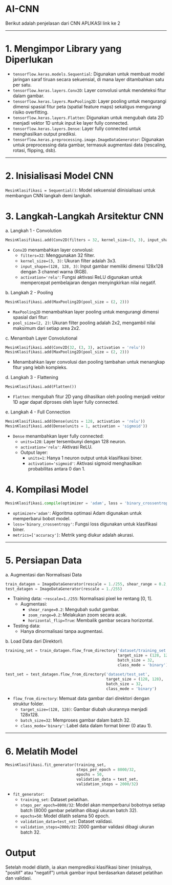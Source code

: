 # AI-CNN
Berikut adalah penjelasan dari CNN APLIKASI link ke 2

---

# 1. Mengimpor Library yang Diperlukan
- `tensorflow.keras.models.Sequential`:  Digunakan untuk membuat model jaringan saraf tiruan secara sekuensial, di mana layer ditambahkan satu per satu.
- `tensorflow.keras.layers.Conv2D`:  Layer convolusi untuk mendeteksi fitur dalam gambar.
- `tensorflow.keras.layers.MaxPooling2D`:  Layer pooling untuk mengurangi dimensi spasial fitur peta (spatial feature maps) sekaligus mengurangi risiko overfitting.
- `tensorflow.keras.layers.Flatten`:  Digunakan untuk mengubah data 2D menjadi vektor 1D untuk input ke layer fully connected.
- `tensorflow.keras.layers.Dense`: Layer fully connected untuk menghasilkan output prediksi.
- `tensorflow.keras.preprocessing.image.ImageDataGenerator`:  Digunakan untuk preprocessing data gambar, termasuk augmentasi data (rescaling, rotasi, flipping, dsb).

---

# 2. Inisialisasi Model CNN
`MesinKlasifikasi = Sequential()`:  Model sekuensial diinisialisasi untuk membangun CNN langkah demi langkah.

# 3. Langkah-Langkah Arsitektur CNN

a. Langkah 1 - Convolution

```python
MesinKlasifikasi.add(Conv2D(filters = 32, kernel_size=(3, 3), input_shape = (128, 128, 3), activation = 'relu'))
```
- `Conv2D` menambahkan layer convolusi:
    - `filters=32`: Menggunakan 32 filter.
    - `kernel_size=(3, 3)`: Ukuran filter adalah 3x3.
    - `input_shape=(128, 128, 3)`: Input gambar memiliki dimensi 128x128 dengan 3 channel warna (RGB).
    - `activation='relu'`: Fungsi aktivasi ReLU digunakan untuk mempercepat pembelajaran dengan menyingkirkan nilai negatif.

b. Langkah 2 - Pooling

```python
MesinKlasifikasi.add(MaxPooling2D(pool_size = (2, 2)))
```
- `MaxPooling2D` menambahkan layer pooling untuk mengurangi dimensi spasial dari fitur:
- `pool_size=(2, 2)`: Ukuran filter pooling adalah 2x2, mengambil nilai maksimum dari setiap area 2x2.

c. Menambah Layer Convolutional

```python
MesinKlasifikasi.add(Conv2D(32, (3, 3), activation = 'relu'))
MesinKlasifikasi.add(MaxPooling2D(pool_size = (2, 2)))
```
- Menambahkan layer convolusi dan pooling tambahan untuk menangkap fitur yang lebih kompleks.

d. Langkah 3 - Flattening
```python
MesinKlasifikasi.add(Flatten())
```
- `Flatten`: mengubah fitur 2D yang dihasilkan oleh pooling menjadi vektor 1D agar dapat diproses oleh layer fully connected.

e. Langkah 4 - Full Connection

```python
MesinKlasifikasi.add(Dense(units = 128, activation = 'relu'))
MesinKlasifikasi.add(Dense(units = 1, activation = 'sigmoid'))
```
- `Dense` menambahkan layer fully connected:
    - `units=128`: Layer tersembunyi dengan 128 neuron.
    - `activation='relu'`: Aktivasi ReLU.
    - Output layer:
        - `units=1`: Hanya 1 neuron output untuk klasifikasi biner.
        - `activation='sigmoid'`: Aktivasi sigmoid menghasilkan probabilitas antara 0 dan 1.


# 4. Kompilasi Model
```python
MesinKlasifikasi.compile(optimizer = 'adam', loss = 'binary_crossentropy', metrics = ['accuracy'])
```
- `optimizer='adam'`: Algoritma optimasi Adam digunakan untuk memperbarui bobot model.
- `loss='binary_crossentropy'`: Fungsi loss digunakan untuk klasifikasi biner.
- `metrics=['accuracy']`: Metrik yang diukur adalah akurasi.

---

# 5. Persiapan Data
a. Augmentasi dan Normalisasi Data

```python
train_datagen = ImageDataGenerator(rescale = 1./255, shear_range = 0.2, zoom_range = 0.2, horizontal_flip = True)
test_datagen = ImageDataGenerator(rescale = 1./255)
```
- Training data:
  -`rescale=1./255`: Normalisasi pixel ke rentang [0, 1].
  - Augmentasi:
    - `shear_range=0.2`: Mengubah sudut gambar.
    - `zoom_range=0.2`: Melakukan zoom secara acak.
    - `horizontal_flip=True`: Membalik gambar secara horizontal.
- Testing data:
  - Hanya dinormalisasi tanpa augmentasi.

b. Load Data dari Direktori\
```python
training_set = train_datagen.flow_from_directory('dataset/training_set',
                                                 target_size = (128, 128),
                                                 batch_size = 32,
                                                 class_mode = 'binary')

test_set = test_datagen.flow_from_directory('dataset/test_set',
                                            target_size = (128, 128),
                                            batch_size = 32,
                                            class_mode = 'binary')
```

- `flow_from_directory`: Memuat data gambar dari direktori dengan struktur folder.
  - `target_size=(128, 128)`: Gambar diubah ukurannya menjadi 128x128.
  - `batch_size=32`: Memproses gambar dalam batch 32.
  - `class_mode='binary'`: Label data dalam format biner (0 atau 1).

---

# 6. Melatih Model

```python
MesinKlasifikasi.fit_generator(training_set,
                               steps_per_epoch = 8000/32,
                               epochs = 50,
                               validation_data = test_set,
                               validation_steps = 2000/32)
```
- `fit_generator`:
  - `training_set`: Dataset pelatihan.
  - `steps_per_epoch=8000/32`: Model akan memperbarui bobotnya setiap batch (8000 gambar pelatihan dibagi ukuran batch 32).
  - `epochs=50`: Model dilatih selama 50 epoch.
  - `validation_data=test_set`: Dataset validasi.
  - `validation_steps=2000/32`: 2000 gambar validasi dibagi ukuran batch 32.


# Output
Setelah model dilatih, ia akan memprediksi klasifikasi biner (misalnya, "positif" atau "negatif") untuk gambar input berdasarkan dataset pelatihan dan validasi.
